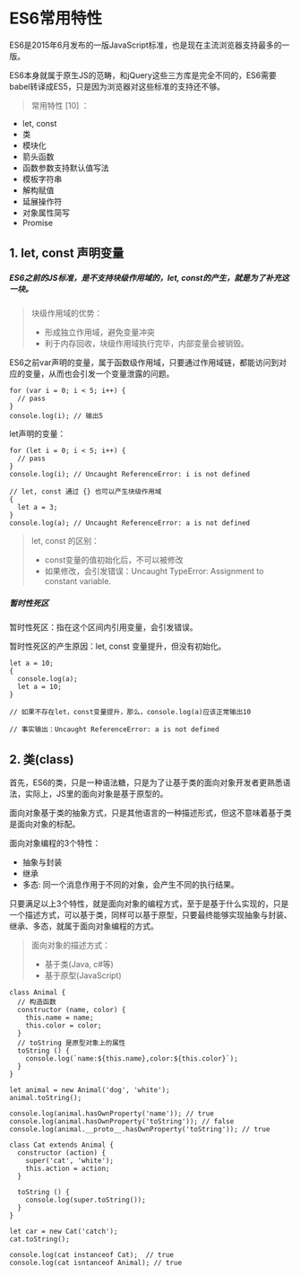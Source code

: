 # ES6常用特性
ES6是2015年6月发布的一版JavaScript标准，也是现在主流浏览器支持最多的一版。

ES6本身就属于原生JS的范畴，和jQuery这些三方库是完全不同的，ES6需要babel转译成ES5，只是因为浏览器对这些标准的支持还不够。

> 常用特性 [10] ：
* let, const
* 类
* 模块化
* 箭头函数
* 函数参数支持默认值写法
* 模板字符串
* 解构赋值
* 延展操作符
* 对象属性简写
* Promise

## 1. let, const 声明变量
##### ES6之前的JS标准，是不支持块级作用域的，let, const的产生，就是为了补充这一块。
> 块级作用域的优势：
> * 形成独立作用域，避免变量冲突
> * 利于内存回收，块级作用域执行完毕，内部变量会被销毁。

ES6之前var声明的变量，属于函数级作用域，只要通过作用域链，都能访问到对应的变量，从而也会引发一个变量泄露的问题。

```比如最常见的for循环变量泄露
for (var i = 0; i < 5; i++) {
  // pass
}
console.log(i); // 输出5
```

let声明的变量：
```
for (let i = 0; i < 5; i++) {
  // pass
}
console.log(i); // Uncaught ReferenceError: i is not defined

// let, const 通过 {} 也可以产生块级作用域
{
  let a = 3;
}
console.log(a); // Uncaught ReferenceError: a is not defined
```

> let, const 的区别：
> * const变量的值初始化后，不可以被修改
> * 如果修改，会引发错误：Uncaught TypeError: Assignment to constant variable.

##### 暂时性死区
暂时性死区：指在这个区间内引用变量，会引发错误。

暂时性死区的产生原因：let, const 变量提升，但没有初始化。

```暂时性死区的验证：
let a = 10;
{
  console.log(a);
  let a = 10;
}

// 如果不存在let，const变量提升，那么，console.log(a)应该正常输出10

// 事实输出：Uncaught ReferenceError: a is not defined
```

## 2. 类(class)
首先，ES6的类，只是一种语法糖，只是为了让基于类的面向对象开发者更熟悉语法，实际上，JS里的面向对象是基于原型的。

面向对象基于类的抽象方式，只是其他语言的一种描述形式，但这不意味着基于类是面向对象的标配。

面向对象编程的3个特性：
* 抽象与封装
* 继承
* 多态: 同一个消息作用于不同的对象，会产生不同的执行结果。

只要满足以上3个特性，就是面向对象的编程方式，至于是基于什么实现的，只是一个描述方式，可以基于类，同样可以基于原型，只要最终能够实现抽象与封装、继承、多态，就属于面向对象编程的方式。

> 面向对象的描述方式：
> * 基于类(Java, c#等)
> * 基于原型(JavaScript)

```
class Animal {
  // 构造函数
  constructor (name, color) {
    this.name = name;
    this.color = color;
  }
  // toString 是原型对象上的属性
  toString () {
    console.log(`name:${this.name},color:${this.color}`);
  }
}

let animal = new Animal('dog', 'white');
animal.toString();

console.log(animal.hasOwnProperty('name')); // true
console.log(animal.hasOwnProperty('toString')); // false
console.log(animal.__proto__.hasOwnProperty('toString')); // true

class Cat extends Animal {
  constructor (action) {
    super('cat', 'white');
    this.action = action;
  }
  
  toString () {
    console.log(super.toString());
  }
}

let car = new Cat('catch');
cat.toString();

console.log(cat instanceof Cat);  // true
console.log(cat isntanceof Animal); // true
```
